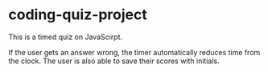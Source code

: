 # coding-quiz-project

This is a timed quiz on JavaScirpt. 

If the user gets an answer wrong, the timer automatically reduces time from the clock. 
The user is also able to save their scores with initials.
